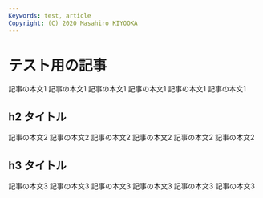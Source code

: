 ```yaml
---
Keywords: test, article
Copyright: (C) 2020 Masahiro KIYOOKA
---
```


# テスト用の記事

記事の本文1
記事の本文1
記事の本文1
記事の本文1
記事の本文1
記事の本文1

## h2 タイトル

記事の本文2
記事の本文2
記事の本文2
記事の本文2
記事の本文2
記事の本文2

## h3 タイトル

記事の本文3
記事の本文3
記事の本文3
記事の本文3
記事の本文3
記事の本文3
